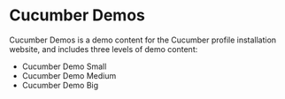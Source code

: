 # Cucumber Demos

Cucumber Demos is a demo content for the Cucumber profile installation website, and includes three levels of demo content:

- Cucumber Demo Small
- Cucumber Demo Medium
- Cucumber Demo Big